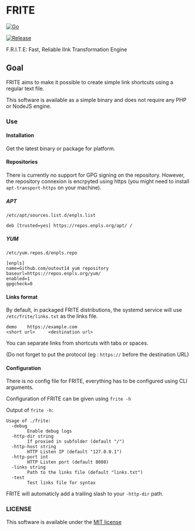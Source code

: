 # FRITE 

[![Go](https://github.com/outout14/frite/actions/workflows/go.yml/badge.svg)](https://github.com/outout14/frite/actions/workflows/go.yml)

[![Release](https://github.com/outout14/frite/actions/workflows/release.yml/badge.svg)](https://github.com/outout14/frite/actions/workflows/release.yml)



F.R.I.T.E: Fast, Reliable lInk Transformation Engine 

## Goal 

FRITE aims to make it possible to create simple link shortcuts using a regular text file. 

This software is available as a simple binary and does not require any PHP or NodeJS engine.

### Use

#### Installation 

Get the latest binary or package for platform. 

#### Repositories 

There is currently no support for GPG signing on the repository. However, the repository connexion is encrpyted using https (you might need to install ``apt-transport-https`` on your machine). 

##### APT 

``/etc/apt/sources.list.d/enpls.list``
```
deb [trusted=yes] https://repos.enpls.org/apt/ /
```

##### YUM 

``/etc/yum.repos.d/enpls.repo``
```
[enpls]
name=Github.com/outout14 yum repository
baseurl=https://repos.enpls.org/yum/
enabled=1
gpgcheck=0
```


#### Links format 

By default, in packaged FRITE distributions, the systemd service will use ``/etc/frite/links.txt`` as the links file. 

```
demo    https://example.com
<short url>     <destination url>
``` 

You can separate links from shortcuts with tabs or spaces.

(Do not forget to put the protocol (eg : ``https://`` before the destination URL)

#### Configuration 

There is no config file for FRITE, everything has to be configured using CLI arguments.

Configuration of FRITE can be given using ``frite -h``

Output of ``frite -h``: 
```
Usage of ./frite:
  -debug
    	Enable debug logs
  -http-dir string
    	If proxied in subfolder (default "/")
  -http-host string
    	HTTP Listen IP (default "127.0.0.1")
  -http-port int
    	HTTP Listen port (default 8080)
  -links string
    	Path to the links file (default "links.txt")
  -test
    	Test links file for syntax
```

FRITE will automaticly add a trailing slash to your ``-http-dir`` path. 

### LICENSE 

This software is available under the [MIT license](/LICENSE)
